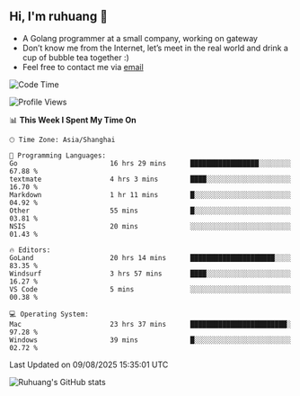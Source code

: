 ## Hi, I'm ruhuang 👋

- A Golang programmer at a small company, working on gateway
- Don’t know me from the Internet, let’s meet in the real world and drink a cup of bubble tea together :)
- Feel free to contact me via [email](mailto:ruhuang2001@gmail.com)
<!--START_SECTION:waka-->
![Code Time](http://img.shields.io/badge/Code%20Time-756%20hrs%2028%20mins-blue)

![Profile Views](http://img.shields.io/badge/Profile%20Views-0-blue)

📊 **This Week I Spent My Time On** 

```text
🕑︎ Time Zone: Asia/Shanghai

💬 Programming Languages: 
Go                       16 hrs 29 mins      █████████████████░░░░░░░░   67.88 % 
textmate                 4 hrs 3 mins        ████░░░░░░░░░░░░░░░░░░░░░   16.70 % 
Markdown                 1 hr 11 mins        █░░░░░░░░░░░░░░░░░░░░░░░░   04.92 % 
Other                    55 mins             █░░░░░░░░░░░░░░░░░░░░░░░░   03.81 % 
NSIS                     20 mins             ░░░░░░░░░░░░░░░░░░░░░░░░░   01.43 % 

🔥 Editors: 
GoLand                   20 hrs 14 mins      █████████████████████░░░░   83.35 % 
Windsurf                 3 hrs 57 mins       ████░░░░░░░░░░░░░░░░░░░░░   16.27 % 
VS Code                  5 mins              ░░░░░░░░░░░░░░░░░░░░░░░░░   00.38 % 

💻 Operating System: 
Mac                      23 hrs 37 mins      ████████████████████████░   97.28 % 
Windows                  39 mins             █░░░░░░░░░░░░░░░░░░░░░░░░   02.72 % 
```


 Last Updated on 09/08/2025 15:35:01 UTC
<!--END_SECTION:waka-->

![Ruhuang's GitHub stats](https://github-readme-stats.vercel.app/api?username=ruhuang2001&count_private=true&hide_title=true&show_icons=true&theme=vue)

